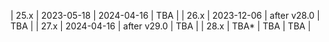 | 25.x | 2023-05-18 | 2024-04-16  | TBA        |
| 26.x | 2023-12-06 | after v28.0 | TBA        |
| 27.x | 2024-04-16 | after v29.0 | TBA        |
| 28.x | TBA*       | TBA         | TBA        |
